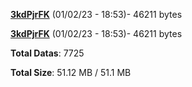 [**3kdPjrFK**](/data/3kdPjrFK.txt) (01/02/23 - 18:53)- 46211 bytes

[**3kdPjrFK**](/data/3kdPjrFK.txt) (01/02/23 - 18:53)- 46211 bytes

**Total Datas**: 7725

**Total Size**: 51.12 MB / 51.1 MB